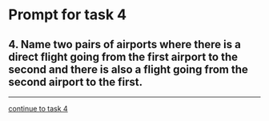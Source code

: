 # Prompt for task 4

## 4.	Name two pairs of airports where there is a direct flight going from the first airport to the second and there is also a flight going from the second airport to the first.

---

[continue to task 4](./task4-v.html)
